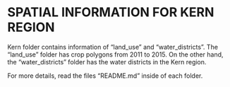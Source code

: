 # SPATIAL INFORMATION FOR KERN REGION


Kern folder contains information of “land_use” and “water_districts”. The “land_use” folder has crop polygons from 2011 to 2015. On the other hand, the “water_districts” folder has the water districts in the Kern region.

For more details, read the files “README.md” inside of each folder.

